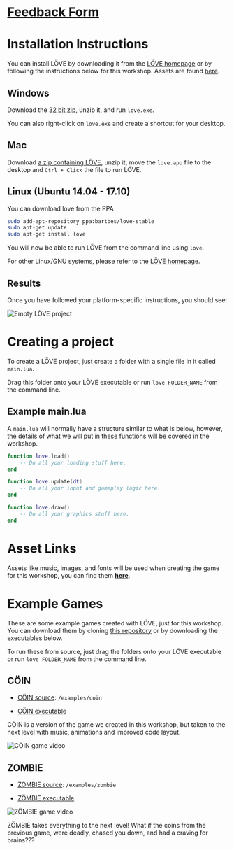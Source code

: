 # [Feedback Form](https://docs.google.com/forms/d/e/1FAIpQLScJ4RB-gK_RxCSMtmL9j-1i1zFccxIsWG5_isZIjWQ4-41y9Q/viewform?usp=sf_link)

# Installation Instructions

You can install LÖVE by downloading it from the [LÖVE homepage](https://love2d.org/) or by following the instructions below for this workshop. Assets are found [here](#asset-links).

## Windows

Download the [32 bit zip](https://bitbucket.org/rude/love/downloads/love-0.10.2-win32.zip), unzip it, and run `love.exe`.

You can also right-click on `love.exe` and create a shortcut for your desktop.

## Mac

Download [a zip containing LÖVE](https://bitbucket.org/rude/love/downloads/love-0.10.2-macosx-x64.zip), unzip it, move the `love.app` file to the desktop and `Ctrl + Click` the file to run LÖVE.

## Linux (Ubuntu 14.04 - 17.10)

You can download love from the PPA

```bash
sudo add-apt-repository ppa:bartbes/love-stable
sudo apt-get update
sudo apt-get install love
```

You will now be able to run LÖVE from the command line using `love`.

For other Linux/GNU systems, please refer to the [LÖVE homepage](https://love2d.org/).

## Results

Once you have followed your platform-specific instructions, you should see:

![Empty LÖVE project](images/love_startup.png)

# Creating a project

To create a LÖVE project, just create a folder with a single file in it called `main.lua`.

Drag this folder onto your LÖVE executable or run `love FOLDER_NAME` from the command line.

## Example main.lua

A `main.lua` will normally have a structure similar to what is below, however, the details of what we will put in these functions will be covered in the workshop.

```lua
function love.load()
    -- Do all your loading stuff here.
end

function love.update(dt)
    -- Do all your input and gameplay logic here.
end

function love.draw()
    -- Do all your graphics stuff here.
end
```

# Asset Links

Assets like music, images, and fonts will be used when creating the game for this workshop, you can find them [**here**](https://github.com/hackersatcambridge/workshop-love2d/raw/master/content/notes/assets/assets.zip).

# Example Games

These are some example games created with LÖVE, just for this workshop. You can download them by cloning [this repository](https://github.com/hackersatcambridge/workshop-love2d/) or by downloading the executables below.

To run these from source, just drag the folders onto your LÖVE executable or run `love FOLDER_NAME` from the command line.

## CÖIN

- [CÖIN source](/examples/coin): `/examples/coin`

- [CÖIN executable](https://gprosser.itch.io/coin)

CÖIN is a version of the game we created in this workshop, but taken to the next level with music, animations and improved code layout.

![CÖIN game video](images/coin.gif)


## ZOMBIE

- [ZÖMBIE source](/examples/zombie): `/examples/zombie`

- [ZÖMBIE executable](https://gprosser.itch.io/zombie)

![ZÖMBIE game video](images/zombie.gif)

ZÖMBIE takes everything to the next level! What if the coins from the previous game, were deadly, chased you down, and had a craving for brains???


